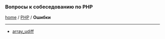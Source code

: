 ### Вопросы к собеседованию по PHP
[home][go-home] / [PHP][go-php] / **Ошибки**

---

- [array_udiff][php-error-array_udiff]


[php-error-array_udiff]: ./array_udiff.md

[go-home]: ../../index.md
[go-php]: ../index.md
